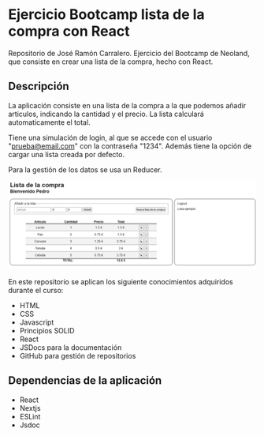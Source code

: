 # Ejercicio Bootcamp lista de la compra con React

Repositorio de José Ramón Carralero. Ejercicio del Bootcamp de Neoland, que consiste en crear una lista de la compra, hecho con React.

## Descripción

La aplicación consiste en una lista de la compra a la que podemos añadir articulos, indicando la cantidad y el precio. La lista calculará automaticamente el total.

Tiene una simulación de login, al que se accede con el usuario "<prueba@email.com>" con la contraseña "1234". Además tiene la opción de cargar una lista creada por defecto.

Para la gestión de los datos se usa un Reducer.

![captura de pantalla](./public/screenshot.png)

En este repositorio se aplican los siguiente conocimientos adquiridos durante el curso:

* HTML
* CSS
* Javascript
* Principios SOLID
* React
* JSDocs para la documentación
* GitHub para gestión de repositorios

## Dependencias de la aplicación

* React
* Nextjs
* ESLint
* Jsdoc
